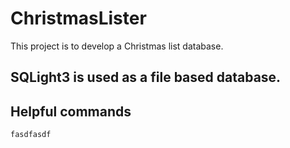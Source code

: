 # ChristmasLister

This project is to develop a Christmas list database.

## SQLight3 is used as a file based database.


## Helpful commands
`` fasdfasdf ``